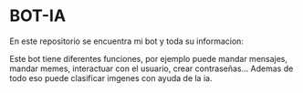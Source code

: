 # BOT-IA
En este repositorio se encuentra mi bot y toda su informacion:

Este bot tiene diferentes funciones, por ejemplo puede mandar mensajes, mandar memes, interactuar con el usuario, crear contraseñas... Ademas de todo eso puede clasificar imgenes con ayuda de la ia.
